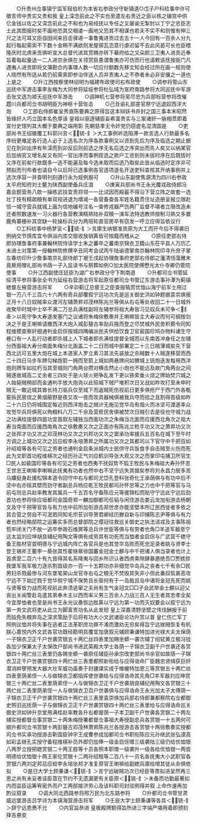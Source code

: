 <!-- { "loadSidebar": true } -->
　　○升贵州佥事镇宁监军叚伯玠为本省右参政分守新镇道○戊子户科给事中许可徵言师中贵实又贵和我  皇上深念前此之不实也至遣左右贵近之臣以核之辍宫中供亿金钱以佐之又深念前此之不和也为易经抚以专任之又屡谕无掣肘以丁宁之忠臣志士此其图报时矣不画地恐其交相诿一画地又恐其不相谋也若夫不实不和则惟有伸三尺之法可耳又臣自田间来目击驿递一事鲁夷进贡过去五十一人今回有一百余人分九起行每起需索不下数十金稍不满欲则发屋掷瓦恣意行虐迟留不去此风曷可长也臣稽隆庆时北虏来贡俱听宣大总督代进其赏赐亦转下幕府给之又朵颜三卫夷人进贡近奉旨着每起量送一二人进京余俱在关领赏臣愚谓鲁夷亦可仿而行也请敕该抚按衙门凡遇夷人进贡即将文簿勘合内事理人数一切应付额数先移文知会经过所在画一规则使人晓然有所适从若仍前需索即参治伴送人员并责夷人之不恭者未必非安攘之一道也  上是之
　　○升江西按察使林绍明为福建布政使司右布政使
　　○调参将管山东巡抚中军游击事李友梅为大同参将延绥参将杜弘域为宣府南路参将大同巡抚中军游击张文选为顺天巡抚中军游击
　　○调神机七营参将吴尽忠为兵部标营参将改催趱川兵都司佥书胡明臣为神枢十营佐击
　　○己丑谕礼部差官祭宁远退奴西洋大炮
　　○工部右侍郎崔呈秀直陈要典之原得旨这本辩妖书并封之国三事本末昭然皆缘奸人巧立国本名色厚诬  皇祖以驱逐辅臣妄希富贵实与三案诸奸一脉相贯即着宣付史馆列其大概于要典之端用彰  先朝慈孝无令奸党仍窃虗名混清国是
　　○吏部尚书王绍徽覆工科郭兴言＜锍-釒＞大工事例听选阻滞一款言选人行款最多名序纷更难定各行选人必于上选名次为序各款事例又以咨到先后为序及临选之期止据见在到卯出序有年深而到卯反后则前选之序无名后选之序突出而先人矣又以纳某官后加纳官又增名矣又有同一官出序而事例拔选之款户工咨到则未拔时序在后既拔时又序在前矣行款既多一选不能遍及每今选未取而后选乃取矣此皆从临选时定序非可预拟而刊布者也请自今以后将已选事例各官逐项逐名开送吏科查核其开纳事例并上选次序容一并查明刊刻遵行永为规例报可
　　○升山东副使焦源清为四川右参政太平府知府刘士鳌为陕西副使备兵庄浪
　　○庚寅兵部尚书王永光覆戎政侍郎冯嘉会题营务八款一操练武技宜责将领一一比试因而殿最不得沿下营立阵之故套一选壮丁技有精疏粮有单双视进退为增减一各营备查各军姓名籍贯住址造册呈报立限赴信一城守营兵就城上画为信地编号注名一查修戎器严饬两厂监督不堪者立限改造未还者照数速发一习火器行各营教演精熟陆补双粮一演车法特选教师按制习熟又多置鹿角寨栅补其空缺一轮操标兵分为两班轮直官房卒有窃发一呼立应得旨依议行
　　○工科给事中杨梦衮＜锍-釒＞言廪生纳银准贡原为大工而开今后不得袭旧例纳交节慎库宜令俱诣内库交银收放销筭皆可按籍而稽从之
　　○原任吏部右侍郎协理詹事府事兼翰林院侍读学士朱之蕃卒之蕃南京锦衣卫籍山东茌平县人万历乙未进士对策第一授翰林院修撰辛丑同考会试丙午陆谕德掌南京翰林院印寻升庶子掌左春坊印升少詹事南京礼部侍郎丁艰壬戌起协理詹事府吏部右侍郎之藩清恬藻雅未竟厥用赠礼部尚书荫一子入监读书与祭葬如例○加太医院使傅懋光太仆寺卿仍管院使事
　　○升江西副使庄廷臣为湖广右参政分守下荆南道
　　○升都司佥书管延绥清平参将事张全书为延绥右营游击将军起原任都司佥书管辽东游击事孙潭为蓟镇緫督左掖营游击将军
　　○辛卯蓟辽总督王之臣查报犒赏优恤山海宁前军士用过银一万八千三百六十六两有奇兵部覆叙宁远功次先是巡关御史洪如钟题据袁崇焕报正月十八日奴贼率众渡河左辅萧昇邓茂林陈兆兰等俱从右屯等处收回二十一日城外收聚毕时城中士卒不满二万总兵满桂副将左辅参将祖大寿皆习见奴兵未可争＜釒夅＞以死守争大寿遂发塞门之议诸将朱梅徐敷奏并王喇嘛皆主大寿议而何可纲按剑决之于是王喇嘛请撤西洋大炮入城彭簮古率勍兵挽而登之尽焚城外民舍积蒭令同知程维模查察奸细通判金启倧按城四隅编派民夫供给饮食卫官裴国珍鸠办物料诸生守巷口有一人乱行动者即杀城上人下城者即杀满桂提督全城而以东南首冲身任之左辅分西面祖大寿分南面朱梅分北面盖二十二日而城中部署定二十三日贼薄城矣先下营西北远可五里大炮在城上本道家人罗立素习其法先装放之杀贼数十人贼遂移营而西二十四日马步车牌勾梯炮箭一拥而至箭上城如两悬牌间如猬城上铳炮迭发每用西洋炮则牌车如拉朽当其至城则门角两台攒对横击然止小炮也不能远及故门角两台之间贼遂凿城高二丈余者三四处于是火球火把争乱发下更以铁索垂火烧之牌始焚穴城之人始毙贼稍郤而金通判手放大炮尧以此殒城下贼尸堆积次日又战如昨攻打至未申时贼无一敢近城其酋长持刀驱兵仅至城下而返贼死伤视前日更多俱抢尸于西门外各甎窑拆民房烧之黄烟蔽野是夜又攻一夜而攻具器械俱被我兵夺而拾之且割得首级如昨二十六日仍将城围定每近则西洋炮击之贼计无施见觉华岛有烟火而冰坚可渡遂率众攻觉华兵将俱死以殉粮料八万二千余及营房民舍俱被焚次日贼引去是役也守城力战之功满桂提督四面功宜首叙左辅独当西面功次之朱梅当北面而应援西北角次之祖大寿当南面而应援西南角次之徐敷奏又次之正面亦有陈兆兰枪手功又次之萧昇功又次之张邦才功又次之邓茂林功又次之刘邦功又次之窦承功率援兵五百名在城下至午时方调之上城功又次之吕应蛟李永培萧昇之所属功又次之其都司以下官守中千把百如孙绍祖等各有可见之劳者也通判金启条派城内士民供守兵饭食手自击贼至火伤而死此为文职首功程维楧次之经历孙正气刘应鹤训导张大观又次之而掌印屯捕卫所官生□民人如裴国珍等各有可见之劳者也西夷不抚奴势不狐王牧民与朱梅祖大寿孙怀忠王世忠王喇嘛李喇嘛此抚夷有功者也然中右不坚宁远失其据矣参将刘永昌力居多苦马爌挺身赴援松锦本道令回守中右与都司尤岱孔登科张奇化王承荫俱与有功中后不坚中右亦摇其壁而劲守者副总兵杨应乾王牧民都司孙怀忠等之力也中千把等官与马前屯则总兵赵率教发其属兵一千五百名守备陈应元等援锦松而贴守宁远此宁远后劲首功也参将徐应垣都司金国奇郑一麟加御都司任韬与闲住游击娄云龙加衔游击杨朝文及守千把等官皆与有力也中前所加衔游击郑世彦亦能坚壁本所辽民西徙者多依之其合营之劳自不可泯若同知毛宗苌训导贺君卿经历滕自新与印捕陈志尹等俱与有力者也然经略部院之运筹实多而总督部院之缨冠往救巡关御史之执法诘戎及主事陈祖苞牢闭关门不放一逃卒参政石维屏等总兵许世臣等俱与有劳者也角□羊送军器至宁远太监刘应坤胡良辅纪用陶文等俱有成劳其有功死而当恤者金启倧与广武营千緫守备王胜材官尝明德与宁远城内阵亡各官兵是也其觉华岛败而死忠足录者姚与贤李士登王锡斧王鳌李一葵张其性翟继皋徐国蕃金冠金士麒与中千把诸人俱当录者也计上首虏至二百六十有九皆得其名系降夷与回乡所识认者西虏乘隙肆暴邀绝吾□贾掳掠我堡军我军极力逐杀割首级亦一百一十五颗功亦非细觉华岛兵之丧者七千有余□民男妇杀戮最惨与河东堡笔架山龙官寺右屯之粮无不焚毁其失非小但此番奴氛甚恶攻宁远不下始迁戮于觉华倘宁城不保势且长驱何有于一岛哉且岛中诸将金冠先死而姚与贤等皆力战而死视前此奔溃逃窜之夫尚有生气金冠文□□子会武举金士麒以迎父丧出关闻警赴岛遣其弟奉木主以西而率义男三百余人力战三百人无生者其忠孝全矣今宜厚恤者也至是尚书王永光议奏恢边胜筭以宁远为第一功而灭奴要会以叙宁远为第一务文武将吏从此立为脚富贵功名从此发轫  皇上深嘉清野坚壁之伟伐酬报于前而姑免失粮弃岛之深求策励于后将有功大小文武诸臣论功升赏以普  皇仁伤亡军丁照例议恤并将失事在逃者正法革职庶功罪不淆而激劝无穷矣得旨宁远挫贼恢复有机朕心嘉悦内外文武各官功既经勘明具覆宜加褒叙元辅顾秉谦特加进光禄大夫太保荫一子锦衣卫正千户世袭赏银五十两纻丝四表里加赐坐蟒一袭次辅丁绍轼黄立极冯铨各加少保兼太子太保改户部尚书进武英殿大学士各荫一子锦衣卫副千户世袭还各赏银四十两纻丝三表里仍各赐坐蟒一袭原任辅臣孙承宗改吏部尚书余官如故荫一子锦衣卫正千户世袭赏银四十两纻丝三表里都照新衔给与应得诰命厂臣魏忠贤缉获巨奸潜消衅孽预发大器大壮军威功虽奏于封疆谋实成于帷幄特加恩三等赏银五十两纻丝四表里荫弟侄一人与做锦衣卫都指挥使世袭给与应得诰命其先角□羊军器刘应坤赏银三十两纻丝二表里荫弟侄一人与做锦衣卫正千户世袭胡良辅纪用陶文各赏银三十两纻丝二表里荫弟侄一人与做锦衣卫百户世袭俱与应得诰命王永光加太子太傅荫一子锦衣卫正千户世袭赏银四十两纻丝三表里袁崇焕加兵部右侍郎兼都察院右佥都御史照旧巡抚荫一子与做锦衣卫正千户世袭赏银四十两纻丝三表里给与应得诰命巡关御史洪如钟升京堂用满桂赵率教各升右都督荫一子本卫副千户世袭各赏银二十两左辅实授都督佥事赏银二十两朱梅授署都督佥事祖大寿授副总兵各赏银一十五两何可纲升都司佥书赏银十两彭簮古邓茂林萧昇陈兆兰各授游击各赏银十两徐敷奏实授都司佥书实承功授游击靳国臣钟宇王成曹参成加都司佥书职衔陈应元孙继武张弘谟高如彩孟继孔实授守备程维楧补员外郎仍加俸一级金启倧赠三级袭陆三级仍给优恤银八两罗立授把緫赏银二十两王胜等十员各照本职赠一级袭升一级各给优恤银一两尝明德给优恤银十两王家伦赏银十二两孙绍租等二百八十一员名各抚夷大小武职官各赏银六两刘定邦吕应蛟李永培张邦才准复原官王喇嘛给副緫兵廪给增其徒从余俱依拟
　　○是日大学士顾秉谦＜锍-釒＞言宁远破贼功次已经臣等票拟进呈然再三思之尚有未妥者该臣意在节约不无遗漏更有关臣原＜锍-釒＞未备而功勤最著如内而监臣运筹宥密外而户工两部接济劳心及该科职司封驳例得并叙  上命作速再加酌议叙录
　　○调大同北西路参将邢万民为北东路参将
　　○升都司佥书管甘肃威远堡游击吕学诗为本镇海营游击将军
　　○壬辰大学士顾秉谦等各具＜锍-釒＞辞宁远恩赉不允
　　○内官监恭进  皇极殿牌额得旨所进三字端严堪用着即颁刻择吉悬安

